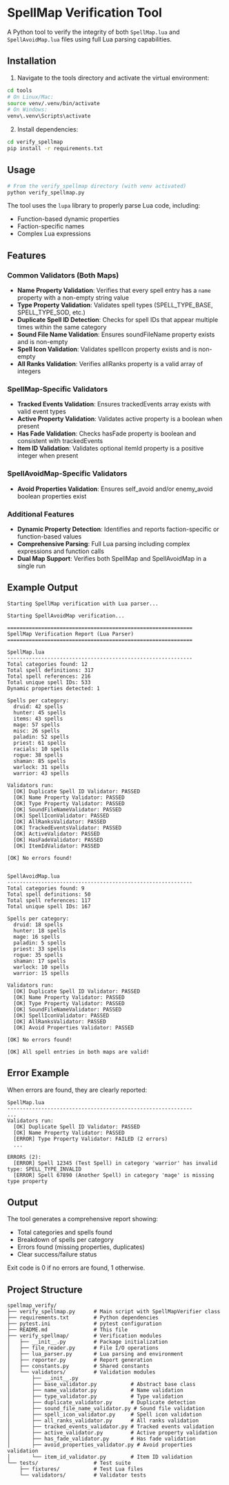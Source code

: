 # SpellMap Verification Tool

A Python tool to verify the integrity of both `SpellMap.lua` and `SpellAvoidMap.lua` files using full Lua parsing capabilities.

## Installation

1. Navigate to the tools directory and activate the virtual environment:
```bash
cd tools
# On Linux/Mac:
source venv/.venv/bin/activate
# On Windows:
venv\.venv\Scripts\activate
```

2. Install dependencies:
```bash
cd verify_spellmap
pip install -r requirements.txt
```

## Usage

```bash
# From the verify_spellmap directory (with venv activated)
python verify_spellmap.py
```

The tool uses the `lupa` library to properly parse Lua code, including:
- Function-based dynamic properties
- Faction-specific names
- Complex Lua expressions

## Features

### Common Validators (Both Maps)
- **Name Property Validation**: Verifies that every spell entry has a `name` property with a non-empty string value
- **Type Property Validation**: Validates spell types (SPELL_TYPE_BASE, SPELL_TYPE_SOD, etc.)
- **Duplicate Spell ID Detection**: Checks for spell IDs that appear multiple times within the same category
- **Sound File Name Validation**: Ensures soundFileName property exists and is non-empty
- **Spell Icon Validation**: Validates spellIcon property exists and is non-empty
- **All Ranks Validation**: Verifies allRanks property is a valid array of integers

### SpellMap-Specific Validators
- **Tracked Events Validation**: Ensures trackedEvents array exists with valid event types
- **Active Property Validation**: Validates active property is a boolean when present
- **Has Fade Validation**: Checks hasFade property is boolean and consistent with trackedEvents
- **Item ID Validation**: Validates optional itemId property is a positive integer when present

### SpellAvoidMap-Specific Validators
- **Avoid Properties Validation**: Ensures self_avoid and/or enemy_avoid boolean properties exist

### Additional Features
- **Dynamic Property Detection**: Identifies and reports faction-specific or function-based values
- **Comprehensive Parsing**: Full Lua parsing including complex expressions and function calls
- **Dual Map Support**: Verifies both SpellMap and SpellAvoidMap in a single run

## Example Output

```
Starting SpellMap verification with Lua parser...

Starting SpellAvoidMap verification...

============================================================
SpellMap Verification Report (Lua Parser)
============================================================

SpellMap.lua
------------------------------------------------------------
Total categories found: 12
Total spell definitions: 317
Total spell references: 216
Total unique spell IDs: 533
Dynamic properties detected: 1

Spells per category:
  druid: 42 spells
  hunter: 45 spells
  items: 43 spells
  mage: 57 spells
  misc: 26 spells
  paladin: 52 spells
  priest: 61 spells
  racials: 10 spells
  rogue: 38 spells
  shaman: 85 spells
  warlock: 31 spells
  warrior: 43 spells

Validators run:
  [OK] Duplicate Spell ID Validator: PASSED
  [OK] Name Property Validator: PASSED
  [OK] Type Property Validator: PASSED
  [OK] SoundFileNameValidator: PASSED
  [OK] SpellIconValidator: PASSED
  [OK] AllRanksValidator: PASSED
  [OK] TrackedEventsValidator: PASSED
  [OK] ActiveValidator: PASSED
  [OK] HasFadeValidator: PASSED
  [OK] ItemIdValidator: PASSED

[OK] No errors found!


SpellAvoidMap.lua
------------------------------------------------------------
Total categories found: 9
Total spell definitions: 50
Total spell references: 117
Total unique spell IDs: 167

Spells per category:
  druid: 18 spells
  hunter: 18 spells
  mage: 16 spells
  paladin: 5 spells
  priest: 33 spells
  rogue: 35 spells
  shaman: 17 spells
  warlock: 10 spells
  warrior: 15 spells

Validators run:
  [OK] Duplicate Spell ID Validator: PASSED
  [OK] Name Property Validator: PASSED
  [OK] Type Property Validator: PASSED
  [OK] SoundFileNameValidator: PASSED
  [OK] SpellIconValidator: PASSED
  [OK] AllRanksValidator: PASSED
  [OK] Avoid Properties Validator: PASSED

[OK] No errors found!

[OK] All spell entries in both maps are valid!
```

## Error Example

When errors are found, they are clearly reported:

```
SpellMap.lua
------------------------------------------------------------
...
Validators run:
  [OK] Duplicate Spell ID Validator: PASSED
  [OK] Name Property Validator: PASSED
  [ERROR] Type Property Validator: FAILED (2 errors)
  ...

ERRORS (2):
  [ERROR] Spell 12345 (Test Spell) in category 'warrior' has invalid type: SPELL_TYPE_INVALID
  [ERROR] Spell 67890 (Another Spell) in category 'mage' is missing type property
```

## Output

The tool generates a comprehensive report showing:
- Total categories and spells found
- Breakdown of spells per category
- Errors found (missing properties, duplicates)
- Clear success/failure status

Exit code is 0 if no errors are found, 1 otherwise.

## Project Structure

```
spellmap_verify/
├── verify_spellmap.py      # Main script with SpellMapVerifier class
├── requirements.txt        # Python dependencies
├── pytest.ini              # pytest configuration
├── README.md               # This file
├── verify_spellmap/        # Verification modules
│   ├── __init__.py         # Package initialization
│   ├── file_reader.py      # File I/O operations
│   ├── lua_parser.py       # Lua parsing and environment
│   ├── reporter.py         # Report generation
│   ├── constants.py        # Shared constants
│   └── validators/         # Validation modules
│       ├── __init__.py
│       ├── base_validator.py           # Abstract base class
│       ├── name_validator.py           # Name validation
│       ├── type_validator.py           # Type validation
│       ├── duplicate_validator.py      # Duplicate detection
│       ├── sound_file_name_validator.py # Sound file validation
│       ├── spell_icon_validator.py     # Spell icon validation
│       ├── all_ranks_validator.py      # All ranks validation
│       ├── tracked_events_validator.py # Tracked events validation
│       ├── active_validator.py         # Active property validation
│       ├── has_fade_validator.py       # Has fade validation
│       ├── avoid_properties_validator.py # Avoid properties validation
│       └── item_id_validator.py        # Item ID validation
└── tests/                  # Test suite
    ├── fixtures/           # Test Lua files
    └── validators/         # Validator tests
